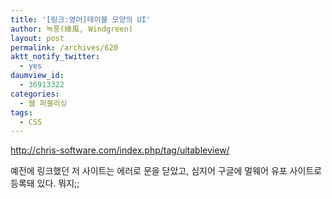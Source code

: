 ```yaml
---
title: '[링크:영어]테이블 모양의 UI'
author: 녹풍(綠風, Windgreen)
layout: post
permalink: /archives/620
aktt_notify_twitter:
  - yes
daumview_id:
  - 36913322
categories:
  - 웹 퍼블리싱
tags:
  - CSS
---
```

http://chris-software.com/index.php/tag/uitableview/

예전에 링크했던 저 사이트는 에러로 문을 닫았고, 심지어 구글에 멀웨어 유포 사이트로 등록돼 있다. 뭐지;;